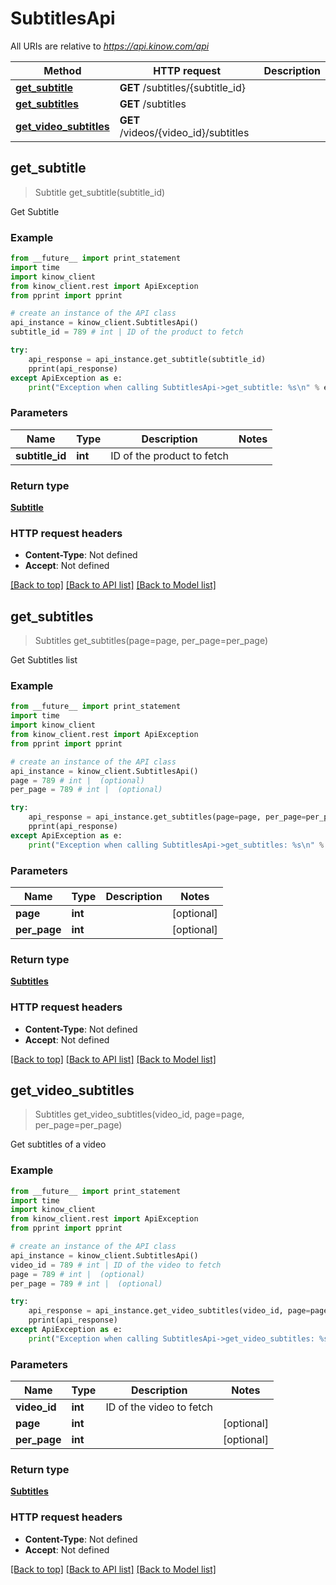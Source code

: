 # SubtitlesApi

All URIs are relative to *https://api.kinow.com/api*

Method | HTTP request | Description
------------- | ------------- | -------------
[**get_subtitle**](#get_subtitle) | **GET** /subtitles/{subtitle_id} | 
[**get_subtitles**](#get_subtitles) | **GET** /subtitles | 
[**get_video_subtitles**](#get_video_subtitles) | **GET** /videos/{video_id}/subtitles | 


## **get_subtitle**
> Subtitle get_subtitle(subtitle_id)



Get Subtitle

### Example 
```python
from __future__ import print_statement
import time
import kinow_client
from kinow_client.rest import ApiException
from pprint import pprint

# create an instance of the API class
api_instance = kinow_client.SubtitlesApi()
subtitle_id = 789 # int | ID of the product to fetch

try: 
    api_response = api_instance.get_subtitle(subtitle_id)
    pprint(api_response)
except ApiException as e:
    print("Exception when calling SubtitlesApi->get_subtitle: %s\n" % e)
```

### Parameters

Name | Type | Description  | Notes
------------- | ------------- | ------------- | -------------
 **subtitle_id** | **int**| ID of the product to fetch | 

### Return type

[**Subtitle**](#Subtitle)

### HTTP request headers

 - **Content-Type**: Not defined
 - **Accept**: Not defined

[[Back to top]](#) [[Back to API list]](#documentation-for-api-endpoints) [[Back to Model list]](#documentation-for-models)

## **get_subtitles**
> Subtitles get_subtitles(page=page, per_page=per_page)



Get Subtitles list

### Example 
```python
from __future__ import print_statement
import time
import kinow_client
from kinow_client.rest import ApiException
from pprint import pprint

# create an instance of the API class
api_instance = kinow_client.SubtitlesApi()
page = 789 # int |  (optional)
per_page = 789 # int |  (optional)

try: 
    api_response = api_instance.get_subtitles(page=page, per_page=per_page)
    pprint(api_response)
except ApiException as e:
    print("Exception when calling SubtitlesApi->get_subtitles: %s\n" % e)
```

### Parameters

Name | Type | Description  | Notes
------------- | ------------- | ------------- | -------------
 **page** | **int**|  | [optional] 
 **per_page** | **int**|  | [optional] 

### Return type

[**Subtitles**](#Subtitles)

### HTTP request headers

 - **Content-Type**: Not defined
 - **Accept**: Not defined

[[Back to top]](#) [[Back to API list]](#documentation-for-api-endpoints) [[Back to Model list]](#documentation-for-models)

## **get_video_subtitles**
> Subtitles get_video_subtitles(video_id, page=page, per_page=per_page)



Get subtitles of a video

### Example 
```python
from __future__ import print_statement
import time
import kinow_client
from kinow_client.rest import ApiException
from pprint import pprint

# create an instance of the API class
api_instance = kinow_client.SubtitlesApi()
video_id = 789 # int | ID of the video to fetch
page = 789 # int |  (optional)
per_page = 789 # int |  (optional)

try: 
    api_response = api_instance.get_video_subtitles(video_id, page=page, per_page=per_page)
    pprint(api_response)
except ApiException as e:
    print("Exception when calling SubtitlesApi->get_video_subtitles: %s\n" % e)
```

### Parameters

Name | Type | Description  | Notes
------------- | ------------- | ------------- | -------------
 **video_id** | **int**| ID of the video to fetch | 
 **page** | **int**|  | [optional] 
 **per_page** | **int**|  | [optional] 

### Return type

[**Subtitles**](#Subtitles)

### HTTP request headers

 - **Content-Type**: Not defined
 - **Accept**: Not defined

[[Back to top]](#) [[Back to API list]](#documentation-for-api-endpoints) [[Back to Model list]](#documentation-for-models)

